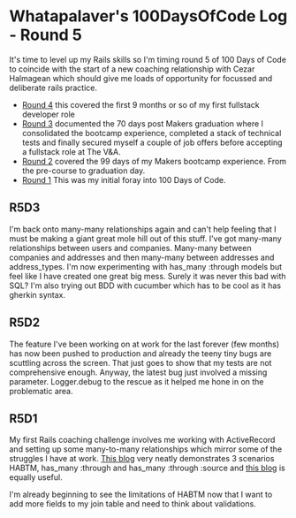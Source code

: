 Whatapalaver's 100DaysOfCode Log - Round 5
===

It's time to level up my Rails skills so I'm timing round 5 of 100 Days of Code to coincide with the start of a new coaching relationship with Cezar Halmagean which should give me loads of opportunity for focussed and deliberate rails practice.

- [Round 4](https://github.com/Whatapalaver/100_Days_of_Code/blob/master/r4-log.md) this covered the first 9 months or so of my first fullstack developer role
- [Round 3](https://github.com/Whatapalaver/100_Days_of_Code/blob/master/r3-log.md) documented the 70 days post Makers graduation where I consolidated the bootcamp experience, completed a stack of technical tests and finally secured myself a couple of job offers before accepting a fullstack role at The V&A.
- [Round 2](https://github.com/Whatapalaver/100_Days_of_Code/blob/master/r2-log.md) covered the 99 days of my Makers bootcamp experience. From the pre-course to graduation day.
- [Round 1](https://github.com/Whatapalaver/100_Days_of_Code/blob/master/r2-log.md) This was my initial foray into 100 Days of Code.

R5D3
---

I'm back onto many-many relationships again and can't help feeling that I must be making a giant great mole hill out of this stuff. I've got many-many relationships between users and companies. Many-many between companies and addresses and then many-many between addresses and address_types. I'm now experimenting with has_many :through models but feel like I have created one great big mess. Surely it was never this bad with SQL? I'm also trying out BDD with cucumber which has to be cool as it has gherkin syntax.

R5D2
---

The feature I've been working on at work for the last forever (few months) has now been pushed to production and already the teeny tiny bugs are scuttling across the screen. That just goes to show that my tests are not comprehensive enough. Anyway, the latest bug just involved a missing parameter. Logger.debug to the rescue as it helped me hone in on the problematic area.

R5D1
---

My first Rails coaching challenge involves me working with ActiveRecord and setting up some many-to-many relationships which mirror some of the struggles I have at work.
[This blog](https://www.sitepoint.com/master-many-to-many-associations-with-activerecord/) very neatly demonstrates 3 scenarios HABTM, has_many :through and has_many :through :source and [this blog](http://joshfrankel.me/blog/create-a-many-to-many-activerecord-association-in-ruby-on-rails/) is equally useful.

I'm already beginning to see the limitations of HABTM now that I want to add more fields to my join table and need to think about validations.
